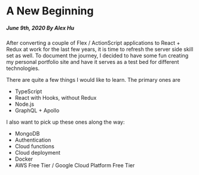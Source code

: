 # A New Beginning

##### June 9th, 2020 By Alex Hu

After converting a couple of Flex / ActionScript applications to React + Redux at work for the last few years,
it is time to refresh the server side skill set as well. To document the journey, I decided to have some fun
creating my personal portfolio site and have it serves as a test bed for different technologies.

There are quite a few things I would like to learn. The primary ones are

 - TypeScript
 - React with Hooks, without Redux
 - Node.js
 - GraphQL + Apollo

I also want to pick up these ones along the way:

 - MongoDB
 - Authentication
 - Cloud functions
 - Cloud deployment
 - Docker
 - AWS Free Tier / Google Cloud Platform Free Tier

